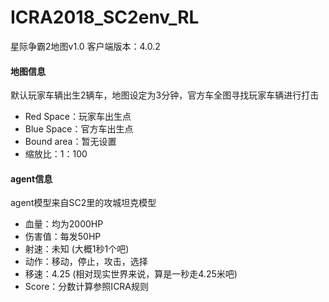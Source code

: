 # ICRA2018_SC2env_RL
星际争霸2地图v1.0
客户端版本：4.0.2

#### 地图信息
默认玩家车辆出生2辆车，地图设定为3分钟，官方车全图寻找玩家车辆进行打击
- Red Space：玩家车出生点
- Blue Space：官方车出生点
- Bound area：暂无设置
- 缩放比：1：100

#### agent信息
agent模型来自SC2里的攻城坦克模型
- 血量：均为2000HP
- 伤害值：每发50HP
- 射速：未知 (大概1秒1个吧)
- 动作：移动，停止，攻击，选择
- 移速：4.25 (相对现实世界来说，算是一秒走4.25米吧)
- Score：分数计算参照ICRA规则

